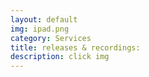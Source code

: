 ```yaml
---
layout: default
img: ipad.png
category: Services
title: releases & recordings:
description: click img
---
```

